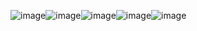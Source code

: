 ![image](https://github.com/user-attachments/assets/344870e4-e8e6-4adb-ba86-07bfd35d659c)![image](https://github.com/user-attachments/assets/d211326d-8a7b-4899-9058-bfe3fe9949c2)![image](https://github.com/user-attachments/assets/b4f2de50-021f-45e0-ae51-d6570b05c981)![image](https://github.com/user-attachments/assets/d7741377-f907-4c3f-bd27-d6471e5929be)![image](https://github.com/user-attachments/assets/c64a70c5-5c61-4e3b-a636-a4188d46f388)